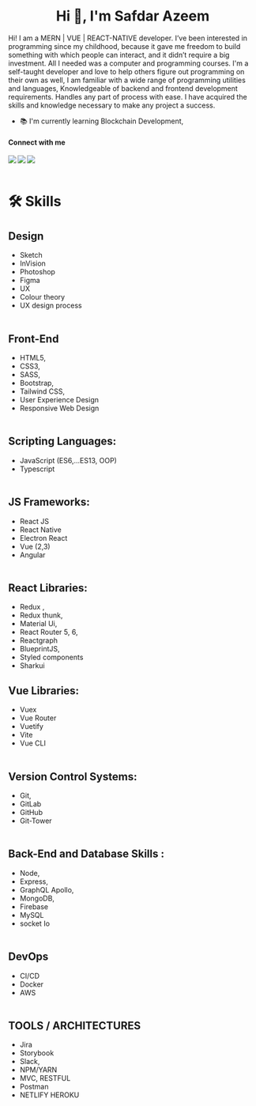 <h1 align="center">Hi 👋, I'm Safdar Azeem</h1>

<p>Hi! I am a MERN | VUE | REACT-NATIVE developer. I’ve been interested in programming since my childhood, because it gave me freedom to build something with which people can interact, and it didn’t require a big investment. All I needed was a computer and programming courses. I'm a self-taught developer and love to help others figure out programming on their own as well, I am familiar with a wide range of programming utilities and languages, Knowledgeable of backend and frontend development requirements. Handles any part of process with ease. I have acquired the skills and knowledge necessary to make any project a success.  </p>

- 📚 I'm currently learning Blockchain Development,

#### Connect with me

<a href="https://www.linkedin.com/in/safdar-azeem/"><img align="left" src="https://img.shields.io/badge/LinkedIn-0A66C2?&style=for-the-badge&logo=LinkedIn&logoColor=white" /></a>
<a href="https://twitter.com/safdarazeem05"><img align="left" src="https://img.shields.io/badge/Twitter-1DA1F2?&style=for-the-badge&logo=Twitter&logoColor=white" /></a>
<a href="mailto:safdarazeem00@gmail.com"><img align="left" src="https://img.shields.io/badge/Email-EA4335?&style=for-the-badge&logo=Gmail&logoColor=white" /></a>

<br/><br/>

# 🛠 Skills

## Design
  - Sketch
  - InVision
  - Photoshop
  - Figma
  - UX
  - Colour theory
  - UX design process
  <br> </br>
## Front-End
  - HTML5,
  - CSS3,
  - SASS,
  - Bootstrap,
  - Tailwind CSS,
  - User Experience Design 
  - Responsive Web Design
   <br> </br>
  ## Scripting Languages:
  - JavaScript (ES6,...ES13, OOP) 
  - Typescript
  <br> </br>
## JS Frameworks:
  - React JS
  -  React Native 
  -  Electron React 
  -  Vue (2,3)
  -  Angular
<br> </br>
## React Libraries:
  - Redux ,
  - Redux thunk,
  - Material Ui,
  - React Router 5, 6,  
  - Reactgraph
  - BlueprintJS,
  - Styled components  
  - Sharkui
  
<p align="left">

## Vue Libraries:
  - Vuex
  - Vue Router  
  - Vuetify
  - Vite
  - Vue CLI
  <br> </br>
## Version Control Systems: 
  - Git,
  - GitLab
  - GitHub
  - Git-Tower
  <br> </br>
## Back-End and Database Skills :
  - Node,
  - Express,
  - GraphQL Apollo,
  - MongoDB,
  - Firebase
  - MySQL
  - socket Io
  <br> </br>
## DevOps
  - CI/CD 
  - Docker 
  - AWS
  <br> </br>
## TOOLS / ARCHITECTURES
  - Jira
  - Storybook
  - Slack,
  - NPM/YARN
  - MVC, RESTFUL
  - Postman
  - NETLIFY HEROKU

</p>

<br/><br/>
